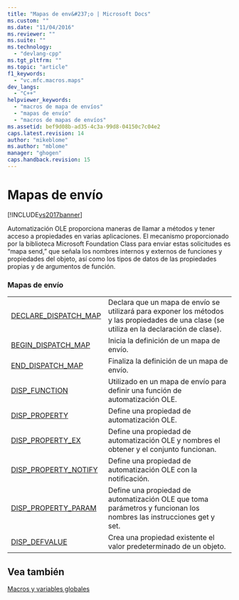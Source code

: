 ```yaml
---
title: "Mapas de env&#237;o | Microsoft Docs"
ms.custom: ""
ms.date: "11/04/2016"
ms.reviewer: ""
ms.suite: ""
ms.technology: 
  - "devlang-cpp"
ms.tgt_pltfrm: ""
ms.topic: "article"
f1_keywords: 
  - "vc.mfc.macros.maps"
dev_langs: 
  - "C++"
helpviewer_keywords: 
  - "macros de mapa de envíos"
  - "mapas de envío"
  - "macros de mapas de envíos"
ms.assetid: bef9d08b-ad35-4c3a-99d8-04150c7c04e2
caps.latest.revision: 14
author: "mikeblome"
ms.author: "mblome"
manager: "ghogen"
caps.handback.revision: 15
---
```

# Mapas de env&#237;o
[!INCLUDE[vs2017banner](../../assembler/inline/includes/vs2017banner.md)]

Automatización OLE proporciona maneras de llamar a métodos y tener acceso a propiedades en varias aplicaciones.  El mecanismo proporcionado por la biblioteca Microsoft Foundation Class para enviar estas solicitudes es “mapa send,” que señala los nombres internos y externos de funciones y propiedades del objeto, así como los tipos de datos de las propiedades propias y de argumentos de función.  
  
### Mapas de envío  
  
|||  
|-|-|  
|[DECLARE\_DISPATCH\_MAP](../Topic/DECLARE_DISPATCH_MAP.md)|Declara que un mapa de envío se utilizará para exponer los métodos y las propiedades de una clase \(se utiliza en la declaración de clase\).|  
|[BEGIN\_DISPATCH\_MAP](../Topic/BEGIN_DISPATCH_MAP.md)|Inicia la definición de un mapa de envío.|  
|[END\_DISPATCH\_MAP](../Topic/END_DISPATCH_MAP.md)|Finaliza la definición de un mapa de envío.|  
|[DISP\_FUNCTION](../Topic/DISP_FUNCTION.md)|Utilizado en un mapa de envío para definir una función de automatización OLE.|  
|[DISP\_PROPERTY](../Topic/DISP_PROPERTY.md)|Define una propiedad de automatización OLE.|  
|[DISP\_PROPERTY\_EX](../Topic/DISP_PROPERTY_EX.md)|Define una propiedad de automatización OLE y nombres el obtener y el conjunto funcionan.|  
|[DISP\_PROPERTY\_NOTIFY](../Topic/DISP_PROPERTY_NOTIFY.md)|Define una propiedad de automatización OLE con la notificación.|  
|[DISP\_PROPERTY\_PARAM](../Topic/DISP_PROPERTY_PARAM.md)|Define una propiedad de automatización OLE que toma parámetros y funcionan los nombres las instrucciones get y set.|  
|[DISP\_DEFVALUE](../Topic/DISP_DEFVALUE.md)|Crea una propiedad existente el valor predeterminado de un objeto.|  
  
## Vea también  
 [Macros y variables globales](../../mfc/reference/mfc-macros-and-globals.md)